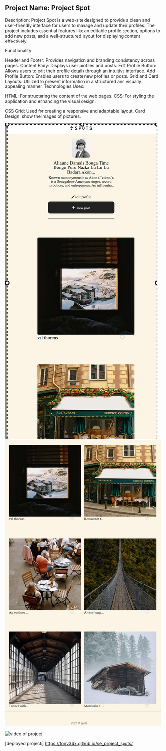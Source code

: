 ## Project Name: Project Spot ##

Description:
Project Spot is a web-site designed to provide a clean and user-friendly interface for users to manage and update their profiles. The project includes essential features like an editable profile section, options to add new posts, and a well-structured layout for displaying content effectively.

Functionality:

Header and Footer: Provides navigation and branding consistency across pages.
Content Body: Displays user profiles and posts.
Edit Profile Button: Allows users to edit their profile details through an intuitive interface.
Add Profile Button: Enables users to create new profiles or posts.
Grid and Card Layouts: Utilized to present information in a structured and visually appealing manner.
Technologies Used:

HTML: For structuring the content of the web pages.
CSS: For styling the application and enhancing the visual design.


CSS Grid: Used for creating a responsive and adaptable layout.
Card Design: show the images of pictures.

![ screenshots spot ](images/127.0.0.1_5501_index.html.png)
![ screenshots spot 2](images/Screenshot_8-1-2025_19147_127.0.0.1.jpeg)

![ video of project ](https://drive.google.com/file/d/1XE2nI_NIBhwd5V9S-j5dHopZFX1yGr91/view?usp=sharing)


 [deployed project:]
https://tony34x.github.io/se_project_spots/